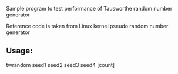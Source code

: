 Sample program to test performance of Tausworthe random number generator

Reference code is taken from Linux kernel pseudo random number generator

## Usage:
twrandom seed1 seed2 seed3 seed4 [count]
